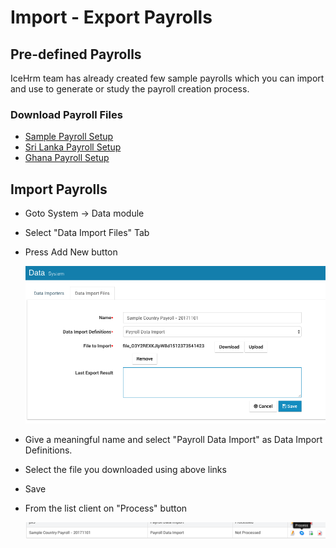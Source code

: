 # Import - Export Payrolls

## Pre-defined Payrolls

IceHrm team has already created few sample payrolls which you can import and use to generate or study the payroll creation process.

### Download Payroll Files

* [Sample Payroll Setup](https://s3.amazonaws.com/icehrm/payroll/Sample-Country-Payroll.txt)
* [Sri Lanka Payroll Setup](https://s3.amazonaws.com/icehrm/payroll/SriLanka-Payroll.txt)
* [Ghana Payroll Setup](https://s3.amazonaws.com/icehrm/payroll/Ghana-Payroll.txt)

## Import Payrolls

* Goto System -&gt; Data module
* Select "Data Import Files" Tab
* Press Add New button

  ![](../.gitbook/assets/import-payroll.png)

* Give a meaningful name and select "Payroll Data Import" as Data Import Definitions.
* Select the file you downloaded using above links
* Save
* From the list client on "Process" button

  ![](../.gitbook/assets/screen-shot-2017-12-04-at-8.51.40-am.png)

